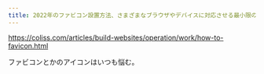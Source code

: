 ```yaml
---
title: 2022年のファビコン設置方法、さまざまなブラウザやデバイスに対応させる最小限のセットは6種類のファイルが必要 | コリス
---
```


https://coliss.com/articles/build-websites/operation/work/how-to-favicon.html

ファビコンとかのアイコンはいつも悩む。


